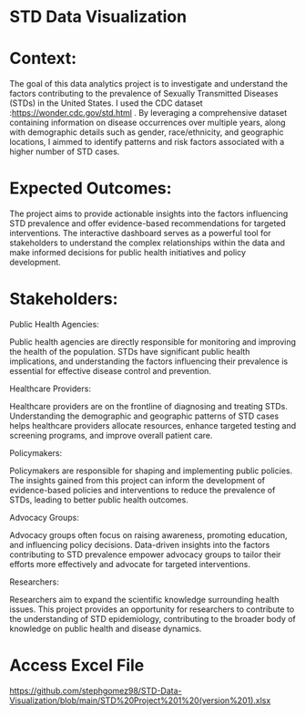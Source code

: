 # STD Data Visualization
# Context:

The goal of this data analytics project is to investigate and understand the factors contributing to the prevalence of Sexually Transmitted Diseases (STDs) in the United States. I used the CDC dataset :https://wonder.cdc.gov/std.html . By leveraging a comprehensive dataset containing information on disease occurrences over multiple years, along with demographic details such as gender, race/ethnicity, and geographic locations, I aimmed to identify patterns and risk factors associated with a higher number of STD cases.

# Expected Outcomes:

The project aims to provide actionable insights into the factors influencing STD prevalence and offer evidence-based recommendations for targeted interventions. The interactive dashboard serves as a powerful tool for stakeholders to understand the complex relationships within the data and make informed decisions for public health initiatives and policy development.

# Stakeholders:

Public Health Agencies:

Public health agencies are directly responsible for monitoring and improving the health of the population. STDs have significant public health implications, and understanding the factors influencing their prevalence is essential for effective disease control and prevention.

Healthcare Providers:

Healthcare providers are on the frontline of diagnosing and treating STDs. Understanding the demographic and geographic patterns of STD cases helps healthcare providers allocate resources, enhance targeted testing and screening programs, and improve overall patient care.

Policymakers:

Policymakers are responsible for shaping and implementing public policies. The insights gained from this project can inform the development of evidence-based policies and interventions to reduce the prevalence of STDs, leading to better public health outcomes.

Advocacy Groups:

Advocacy groups often focus on raising awareness, promoting education, and influencing policy decisions. Data-driven insights into the factors contributing to STD prevalence empower advocacy groups to tailor their efforts more effectively and advocate for targeted interventions.

Researchers:

Researchers aim to expand the scientific knowledge surrounding health issues. This project provides an opportunity for researchers to contribute to the understanding of STD epidemiology, contributing to the broader body of knowledge on public health and disease dynamics.

# Access Excel File
https://github.com/stephgomez98/STD-Data-Visualization/blob/main/STD%20Project%201%20(version%201).xlsx


